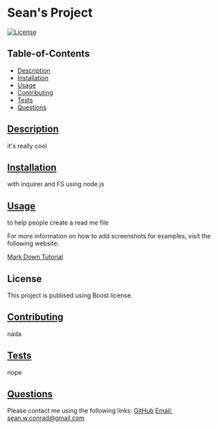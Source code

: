 
  # Sean's Project
  
  [![License](https://img.shields.io/badge/License-Boost_1.0-lightblue.svg)](https://www.boost.org/LICENSE_1_0.txt)
  ## Table-of-Contents
  * [Description](#description)
  * [Installation](#installation)
  * [Usage](#usage)
  * [Contributing](#contributing)
  * [Tests](#tests)
  * [Questions](#questions)
  
  ## [Description](#table-of-contents)
  it's really cool
  
  ## [Installation](#table-of-contents)
  with inquirer and FS using node.js
  ## [Usage](#table-of-contents)
  to help people create a read me file
  
  For more information on how to add screenshots for examples, visit the following website:
  
  [Mark Down Tutorial](https://ghost.org/changelog/markdown/)
  
  ## License
  This project is publised using Boost license.
  
  ## [Contributing](#table-of-contents)
  nada
  ## [Tests](#table-of-contents)
  nope
  ## [Questions](#table-of-contents)
  Please contact me using the following links:
  [GitHub](https://github.com/seandarnoc)
  [Email: sean.w.conrad@gmail.com](mailto:sean.w.conrad@gmail.com)
